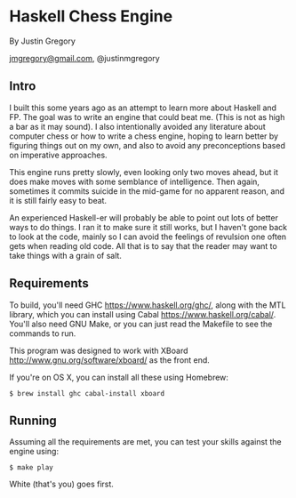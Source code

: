 Haskell Chess Engine
====================

By Justin Gregory

jmgregory@gmail.com, @justinmgregory


Intro
-----

I built this some years ago as an attempt to learn more about Haskell and FP.  The goal was to write an engine that could beat me.  (This is not as high a bar as it may sound).  I also intentionally avoided any literature about computer chess or how to write a chess engine, hoping to learn better by figuring things out on my own, and also to avoid any preconceptions based on imperative approaches.

This engine runs pretty slowly, even looking only two moves ahead, but it does make moves with some semblance of intelligence.  Then again, sometimes it commits suicide in the mid-game for no apparent reason, and it is still fairly easy to beat.

An experienced Haskell-er will probably be able to point out lots of better ways to do things.  I ran it to make sure it still works, but I haven't gone back to look at the code, mainly so I can avoid the feelings of revulsion one often gets when reading old code.  All that is to say that the reader may want to take things with a grain of salt.


Requirements
------------

To build, you'll need GHC <https://www.haskell.org/ghc/>, along with the MTL library, which you can install using Cabal <https://www.haskell.org/cabal/>.  You'll also need GNU Make, or you can just read the Makefile to see the commands to run.

This program was designed to work with XBoard <http://www.gnu.org/software/xboard/> as the front end.

If you're on OS X, you can install all these using Homebrew:

	$ brew install ghc cabal-install xboard


Running
-------

Assuming all the requirements are met, you can test your skills against the engine using:

	$ make play

White (that's you) goes first.
